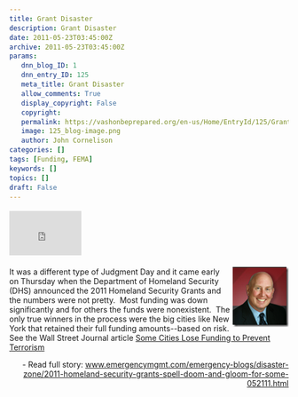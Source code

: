 ```yaml
---
title: Grant Disaster
description: Grant Disaster
date: 2011-05-23T03:45:00Z
archive: 2011-05-23T03:45:00Z
params:
   dnn_blog_ID: 1
   dnn_entry_ID: 125
   meta_title: Grant Disaster
   allow_comments: True
   display_copyright: False
   copyright: 
   permalink: https://vashonbeprepared.org/en-us/Home/EntryId/125/Grant-Disaster
   image: 125_blog-image.png
   author: John Cornelison
categories: []
tags: [Funding, FEMA]
keywords: []
topics: []
draft: False
---
```


<div class="wlWriterHeaderFooter" style="padding-bottom: 4px; margin: 0px; padding-left: 0px; padding-right: 0px; float: none; padding-top: 4px"><iframe src="http://www.facebook.com/widgets/like.php?href=http://vashoneoc.org/Blogs/VashonPreparedness/tabid/164/EntryId/125/Grant-Disaster.aspx" frameborder="0" scrolling="no" style="border-bottom: medium none; border-left: medium none; width: 130px; height: 80px; border-top: medium none; border-right: medium none"></iframe></div>
<p><a href="/images/dnnBlog/1/125/Windows-Live-Writer-321495367705_122AB-image_2.png"><img title="Eric Holdeman" border="0" alt="Eric Holdeman" align="right" width="101" height="108" style="background-image: none; border-bottom: 0px; border-left: 0px; margin: 0px 0px 5px 5px; padding-left: 0px; padding-right: 0px; display: inline; float: right; border-top: 0px; border-right: 0px; padding-top: 0px" src="/images/dnnBlog/1/125/Windows-Live-Writer-321495367705_122AB-image_thumb.png" /></a>It was a different type of Judgment Day and it came early on Thursday when the Department of Homeland Security (DHS) announced the 2011 Homeland Security Grants and the numbers were not pretty.&#160; Most funding was down significantly and for others the funds were nonexistent.&#160; The only true winners in the process were the big cities like New York that retained their full funding amounts--based on risk. See the Wall Street Journal article <a href="http://online.wsj.com/article/SB10001424052748704083904576333621009219818.html">Some Cities Lose Funding to Prevent Terrorism</a></p>
<p align="right">- Read full story: <a title="http://www.emergencymgmt.com/emergency-blogs/disaster-zone/2011-homeland-security-grants-spell-doom-and-gloom-for-some-052111.html" href="http://www.emergencymgmt.com/emergency-blogs/disaster-zone/2011-homeland-security-grants-spell-doom-and-gloom-for-some-052111.html">www.emergencymgmt.com/emergency-blogs/disaster-zone/2011-homeland-security-grants-spell-doom-and-gloom-for-some-052111.html</a></p>
